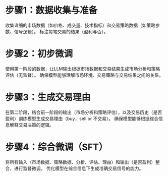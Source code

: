 # 步骤1：数据收集与准备
收集详细的市场数据（如价格、成交量、技术指标）和交易策略数据（如策略参数、信号逻辑）。
标注每笔交易的结果（盈利与否）。

# 步骤2：初步微调
使用第一阶段的数据，让LLM输出根据市场数据和交易结果生成市场分析和策略评估（无监督）。
确保模型能够理解市场环境、交易策略与交易结果之间的关系。

# 步骤3：生成交易理由
在第二阶段，结合前一阶段的输出（市场分析和策略评估），以及交易历史（是否盈利）训练模型生成交易理由（buy，sell or 不交易）。
确保模型能够根据综合信息解释交易决策的逻辑。

# 步骤4：综合微调（SFT）
将所有输入（市场数据、策略数据、分析、评估、理由）和输出（是否盈利）整合，进行监督微调。
优化模型在综合信息下生成准确交易信号的能力。

